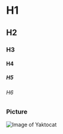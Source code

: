 # H1
## H2
### H3
#### H4
##### H5
###### H6

### Picture
![Image of Yaktocat](https://octodex.github.com/images/yaktocat.png)
